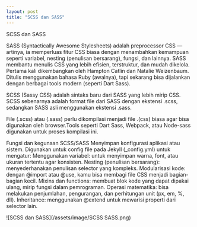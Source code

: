 ```yaml
---
layout: post
title: "SCSS dan SASS"
---
```


SCSS dan SASS

SASS (Syntactically Awesome Stylesheets) adalah preprocessor CSS — artinya, ia memperluas fitur CSS biasa dengan menambahkan kemampuan seperti variabel, nesting (penulisan bersarang), fungsi, dan lainnya. SASS membantu menulis CSS yang lebih efisien, terstruktur, dan mudah dikelola. Pertama kali dikembangkan oleh Hampton Catlin dan Natalie Weizenbaum. Ditulis menggunakan bahasa Ruby (awalnya), tapi sekarang bisa dijalankan dengan berbagai tools modern (seperti Dart Sass).

SCSS (Sassy CSS) adalah sintaks baru dari SASS yang lebih mirip CSS. SCSS sebenarnya adalah format file dari SASS dengan ekstensi .scss, sedangkan SASS asli menggunakan ekstensi .sass.

File (.scss) atau (.sass) perlu dikompilasi menjadi file .(css) biasa agar bisa digunakan oleh browser.Tools seperti Dart Sass, Webpack, atau Node-sass digunakan untuk proses kompilasi ini.

Fungsi dan kegunaan SCSS/SASS
Menyimpan konfigurasi aplikasi atau sistem.
Digunakan untuk config file pada Jekyll (_config.yml) untuk mengatur:
Menggunakan variabel: untuk menyimpan warna, font, atau ukuran tertentu agar konsisten.
Nesting (penulisan bersarang): menyederhanakan penulisan selector yang kompleks.
Modularisasi kode: dengan @import atau @use, kamu bisa membagi file CSS menjadi bagian-bagian kecil.
Mixins dan functions: membuat blok kode yang dapat dipakai ulang, mirip fungsi dalam pemrograman.
Operasi matematika: bisa melakukan penjumlahan, pengurangan, dan perhitungan unit (px, em, %, dll).
Inheritance: menggunakan @extend untuk mewarisi properti dari selector lain.


![SCSS dan SASS](/assets/image/SCSS SASS.png)
